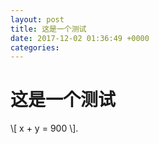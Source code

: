 ```yaml
---
layout: post
title: 这是一个测试
date: 2017-12-02 01:36:49 +0000
categories: 
---
```


# 这是一个测试

\\[ x + y = 900 \\]. 

